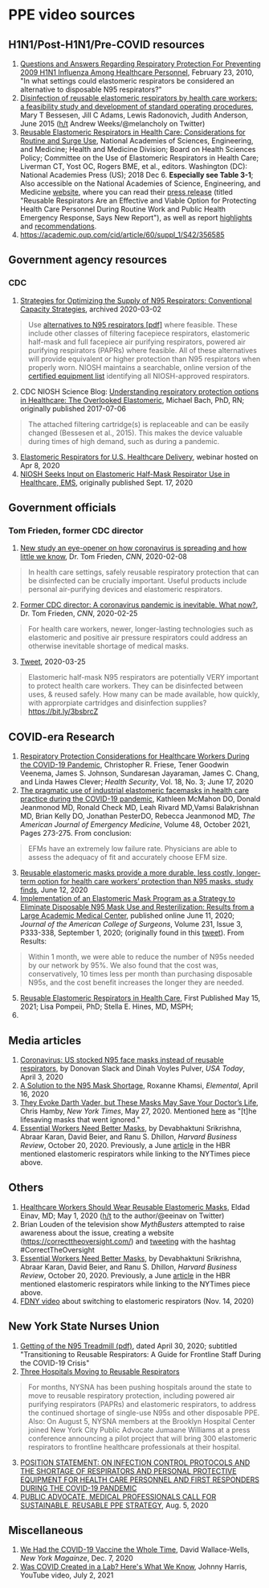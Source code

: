 # PPE video sources

## H1N1/Post-H1N1/Pre-COVID resources

1. [Questions and Answers Regarding Respiratory Protection For Preventing 2009 H1N1 Influenza Among Healthcare Personnel](https://www.cdc.gov/h1n1flu/guidelines_infection_control_qa.htm#i), February 23, 2010, "In what settings could elastomeric respirators be considered an alternative to disposable N95 respirators?"
2. [Disinfection of reusable elastomeric respirators by health care workers: a feasibility study and development of standard operating procedures](https://pubmed.ncbi.nlm.nih.gov/25816692/), Mary T Bessesen, Jill C Adams, Lewis Radonovich, Judith Anderson, June 2015 ([h/t](https://twitter.com/meloncholy/status/1245379527263555585) Andrew Weeks/@melancholy on Twitter)
3. [Reusable Elastomeric Respirators in Health Care: Considerations for Routine and Surge Use](https://www.ncbi.nlm.nih.gov/books/NBK540080/), National Academies of Sciences, Engineering, and Medicine; Health and Medicine Division; Board on Health Sciences Policy; Committee on the Use of Elastomeric Respirators in Health Care; Liverman CT, Yost OC, Rogers BME, et al., editors. Washington (DC): National Academies Press (US); 2018 Dec 6. **Especially see Table 3-1**; Also accessible on the National Academies of Science, Engineering, and Medicine [website](https://www.nationalacademies.org/our-work/study-on-the-use-of-elastomeric-respirators-in-health-care), where you can read their [press release](https://www.nationalacademies.org/news/2018/12/reusable-respirators-are-an-effective-and-viable-option-for-protecting-health-care-personnel-during-routine-work-and-public-health-emergency-response-says-new-report) (titled "Reusable Respirators Are an Effective and Viable Option for Protecting Health Care Personnel During Routine Work and Public Health Emergency Response, Says New Report"), as well as report [highlights](https://www.nap.edu/resource/25275/112718_Respirators_highlights.pdf) and [recommendations](https://www.nap.edu/resource/25275/112718_Respirators_recommendations.pdf).
4. https://academic.oup.com/cid/article/60/suppl_1/S42/356585


## Government agency resources

### CDC

1. [Strategies for Optimizing the Supply of N95 Respirators: Conventional Capacity Strategies](http://web.archive.org/web/20200302172659/https://www.cdc.gov/coronavirus/2019-ncov/hcp/respirators-strategy/conventional-capacity-strategies.html), archived 2020-03-02 
> Use [alternatives to N95 respirators [pdf]](http://web.archive.org/web/20200305050924/https://www.cdc.gov/niosh/npptl/pdfs/UnderstandingDifference3-508.pdf) where feasible. These include other classes of filtering facepiece respirators, elastomeric half-mask and full facepiece air purifying respirators, powered air purifying respirators (PAPRs) where feasible. All of these alternatives will provide equivalent or higher protection than N95 respirators when properly worn. NIOSH maintains a searchable, online version of the [certified equipment list](http://web.archive.org/web/20200302172659/https://www.cdc.gov/niosh/npptl/topics/respirators/cel/default.html) identifying all NIOSH-approved respirators. 
2. CDC NIOSH Science Blog: [Understanding respiratory protection options in Healthcare: The Overlooked Elastomeric](https://blogs.cdc.gov/niosh-science-blog/2017/07/06/elastomerics/), Michael Bach, PhD, RN; originally published 2017-07-06
> The attached filtering cartridge(s) is replaceable and can be easily changed (Bessesen et al., 2015). This makes the device valuable during times of high demand, such as during a pandemic. 
3. [Elastomeric Respirators for U.S. Healthcare Delivery](https://www.youtube.com/watch?v=8wd5Bx2fVDI), webinar hosted on Apr 8, 2020
4. [NIOSH Seeks Input on Elastomeric Half-Mask Respirator Use in Healthcare, EMS](https://www.aiha.org/news/200917-niosh-seeks-input-on-elastomeric-half-mask-respirator-use-in-healthcare-ems), originally published Sept. 17, 2020

## Government officials

### Tom Frieden, former CDC director

1. [New study an eye-opener on how coronavirus is spreading and how little we know](https://www.cnn.com/2020/02/08/health/coronavirus-hospital-infections-frieden/index.html), Dr. Tom Frieden, _CNN_, 2020-02-08
 > In health care settings, safely reusable respiratory protection that can be disinfected can be crucially important. Useful products include personal air-purifying devices and elastomeric respirators.
2. [Former CDC director: A coronavirus pandemic is inevitable. What now?](https://www.cnn.com/2020/02/25/health/coronavirus-pandemic-frieden/index.html), Dr. Tom Frieden, _CNN_, 2020-02-25
> For health care workers, newer, longer-lasting technologies such as elastomeric and positive air pressure respirators could address an otherwise inevitable shortage of medical masks.
3. [Tweet](https://twitter.com/DrTomFrieden/status/1242972789860118528), 2020-03-25
> Elastomeric half-mask N95 respirators are potentially VERY important to protect health care workers. They can be disinfected between uses, & reused safely. How many can be made available, how quickly, with approrpiate cartridges and disinfection supplies? https://bit.ly/3bsbrcZ


## COVID-era Research

1. [Respiratory Protection Considerations for Healthcare Workers During the COVID-19 Pandemic](https://www.liebertpub.com/doi/10.1089/hs.2020.0036), Christopher R. Friese, Tener Goodwin Veenema, James S. Johnson, Sundaresan Jayaraman, James C. Chang, and Linda Hawes Clever; _Health Security_, Vol. 18, No. 3; June 17, 2020
2. [The pragmatic use of industrial elastomeric facemasks in health care practice during the COVID-19 pandemic](https://www.sciencedirect.com/science/article/abs/pii/S0735675721004113?via%3Dihub), Kathleen McMahon DO, Donald Jeanmonod MD, Ronald Check MD, Leah Rivard MD,Vamsi Balakrishnan MD, Brian Kelly DO, Jonathan PesterDO, Rebecca Jeanmonod MD, _The American Journal of Emergency Medicine_, Volume 48, October 2021, Pages 273-275. From conclusion:
> EFMs have an extremely low failure rate. Physicians are able to assess the adequacy of fit and accurately choose EFM size.
3. [Reusable elastomeric masks provide a more durable, less costly, longer-term option for health care workers’ protection than N95 masks, study finds](https://www.facs.org/media/press-releases/2020/reusable-masks-061220), June 12, 2020
4. [Implementation of an Elastomeric Mask Program as a Strategy to Eliminate Disposable N95 Mask Use and Resterilization: Results from a Large Academic Medical Center](), published online June 11, 2020; _Journal of the American College of Surgeons_, Volume 231, Issue 3, P333-338, September 1, 2020; (originally found in this [tweet](https://twitter.com/acsJACS/status/1307002079970459648)). From Results:
> Within 1 month, we were able to reduce the number of N95s needed by our network by 95%. We also found that the cost was, conservatively, 10 times less per month than purchasing disposable N95s, and the cost benefit increases the longer they are needed.
5. [Reusable Elastomeric Respirators in Health Care](https://journals.sagepub.com/doi/full/10.1177/21650799211013796), First Published May 15, 2021; Lisa Pompeii, PhD; Stella E. Hines, MD, MSPH;
6. 



## Media articles

1. [Coronavirus: US stocked N95 face masks instead of reusable respirators](https://www.usatoday.com/story/news/nation/2020/04/03/coronavirus-national-stockpile-disposable-n-95-face-masks-reusable-respirator/5118669002/), by Donovan Slack and Dinah Voyles Pulver, _USA Today_, April 3, 2020
2. [A Solution to the N95 Mask Shortage](https://elemental.medium.com/a-tiny-hospital-in-texas-might-help-solve-the-mask-shortage-9ad3c0a7a861), Roxanne Khamsi, _Elemental_, April 16, 2020
3. [They Evoke Darth Vader, but These Masks May Save Your Doctor’s Life](https://www.nytimes.com/2020/05/27/us/coronavirus-masks-elastomeric-respirators.html),  Chris Hamby, _New York Times_, May 27, 2020. Mentioned [here](https://www.nytimes.com/2020/05/27/us/coronavirus-today.html) as "[t]he lifesaving masks that went ignored." 
4. [Essential Workers Need Better Masks](https://hbr.org/2020/10/essential-workers-need-better-masks), by Devabhaktuni Srikrishna, Abraar Karan, David Beier, and Ranu S. Dhillon, _Harvard Business Review_, October 20, 2020. Previously, a June [article](https://hbr.org/2020/06/we-need-better-masks) in the HBR mentioned elastomeric respirators while linking to the NYTimes piece above. 

## Others
1. [Healthcare Workers Should Wear Reusable Elastomeric Masks](https://www.medscape.com/viewarticle/929770), Eldad Einav, MD; May 1, 2020 ([h/t](https://twitter.com/eeinav/status/1256236678877978629) to the author/@eeinav on Twitter)
2. Brian Louden of the television show _MythBusters_ attempted to raise awareness about the issue, creating a website (https://correcttheoversight.com/) and [tweeting](https://twitter.com/RealBrianLouden/status/1254915379509497856) with the hashtag #CorrectTheOversight 
3. [Essential Workers Need Better Masks](https://hbr.org/2020/10/essential-workers-need-better-masks), by Devabhaktuni Srikrishna, Abraar Karan, David Beier, and Ranu S. Dhillon, _Harvard Business Review_, October 20, 2020. Previously, a June [article](https://hbr.org/2020/06/we-need-better-masks) in the HBR mentioned elastomeric respirators while linking to the NYTimes piece above. 
4. [FDNY video](https://twitter.com/FDNY/status/1327603453837930496) about switching to elastomeric respirators (Nov. 14, 2020)

## New York State Nurses Union
1. [Getting of the N95 Treadmill (pdf)](https://www.nysna.org/sites/default/files/attach/ajax/2020/09/GettingOffTreadmill.pdf), dated April 30, 2020; subtitled "Transitioning to Reusable Respirators: A Guide for Frontline Staff During the COVID-19 Crisis"
2. [Three Hospitals Moving to Reusable Respirators](https://www.nysna.org/three-hospitals-moving-reusable-respirators#.YOOZTRNKgnU)
> For months, NYSNA has been pushing hospitals around the state to move to reusable respiratory protection, including powered air purifying respirators (PAPRs) and elastomeric respirators, to address the continued shortage of single-use N95s and other disposable PPE.
Also:
> On August 5, NYSNA members at the Brooklyn Hospital Center joined New York City Public Advocate Jumaane Williams at a press conference announcing a pilot project that will bring 300 elastomeric respirators to frontline healthcare professionals at their hospital.
3. [POSITION STATEMENT: ON INFECTION CONTROL PROTOCOLS AND THE SHORTAGE OF RESPIRATORS AND PERSONAL PROTECTIVE EQUIPMENT FOR HEALTH CARE PERSONNEL AND FIRST RESPONDERS DURING THE COVID-19 PANDEMIC](https://www.nysna.org/position-statement-infection-control-protocols-and-shortage-respirators-and-personal-protective#.YOOe6xNKgnU)
4. [PUBLIC ADVOCATE, MEDICAL PROFESSIONALS CALL FOR SUSTAINABLE, REUSABLE PPE STRATEGY](https://advocate.nyc.gov/press/public-advocate-medical-professionals-call-sustainable-reusable-ppe-strategy/), Aug. 5, 2020

## Miscellaneous

1. [We Had the COVID-19 Vaccine the Whole Time](https://nymag.com/intelligencer/2020/12/moderna-covid-19-vaccine-design.html), David Wallace-Wells, _New York Magainze_, Dec. 7, 2020
2. [Was COVID Created in a Lab? Here's What We Know](https://www.youtube.com/watch?v=HwUtjG3u8l0), Johnny Harris, YouTube video, July 2, 2021

